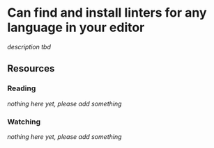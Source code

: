 # Can find and install linters for any language in your editor
_description tbd_
## Resources
### Reading
_nothing here yet, please add something_
### Watching
_nothing here yet, please add something_
